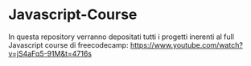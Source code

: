 # Javascript-Course

In questa repository verranno depositati tutti i progetti inerenti al full Javascript course di freecodecamp: https://www.youtube.com/watch?v=jS4aFq5-91M&t=4716s
